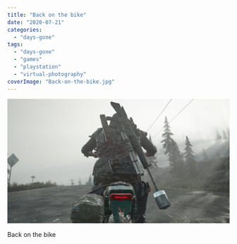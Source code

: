 ```yaml
---
title: "Back on the bike"
date: "2020-07-21"
categories: 
  - "days-gone"
tags: 
  - "days-gone"
  - "games"
  - "playstation"
  - "virtual-photography"
coverImage: "Back-on-the-bike.jpg"
---
```


[![](images/Back-on-the-bike.jpg)](https://davidpeach.co.uk/wp-content/uploads/2023/05/Back-on-the-bike.jpg)

Back on the bike
